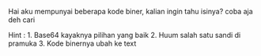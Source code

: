 Hai aku mempunyai beberapa kode biner, kalian ingin tahu isinya? coba aja deh cari 

Hint : 1. Base64 kayaknya pilihan yang baik
       2. Huum salah satu sandi di pramuka
       3. Kode binernya ubah ke text
